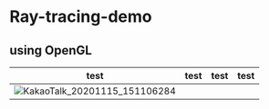 # Ray-tracing-demo
using OpenGL
---
|test|test|test|test|
|---|---|---|---|
![KakaoTalk_20201115_151106284](https://user-images.githubusercontent.com/28249906/177770174-e32b9261-3cb8-4ac1-a7c7-dcfe87d403fe.png)|
